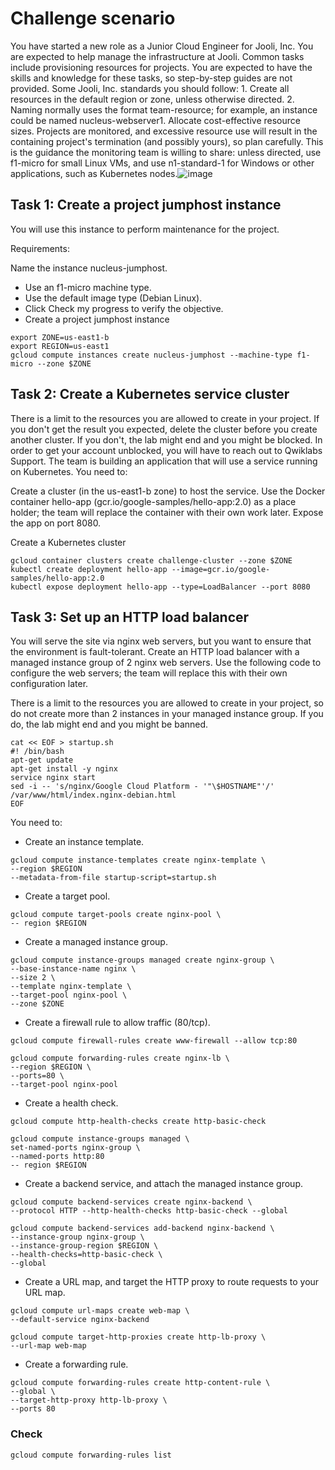# Challenge scenario
You have started a new role as a Junior Cloud Engineer for Jooli, Inc. You are expected to help manage the infrastructure at Jooli. Common tasks include provisioning resources for projects.
You are expected to have the skills and knowledge for these tasks, so step-by-step guides are not provided.
Some Jooli, Inc. standards you should follow:
	1. Create all resources in the default region or zone, unless otherwise directed.
	2. Naming normally uses the format team-resource; for example, an instance could be named nucleus-webserver1.
Allocate cost-effective resource sizes. Projects are monitored, and excessive resource use will result in the containing project's termination (and possibly yours), so plan carefully. This is the guidance the monitoring team is willing to share: unless directed, use f1-micro for small Linux VMs, and use n1-standard-1 for Windows or other applications, such as Kubernetes nodes.![image](https://user-images.githubusercontent.com/3427599/130366745-ddc15e74-bcb8-4e79-804d-73814930f343.png)


## Task 1: Create a project jumphost instance
You will use this instance to perform maintenance for the project.

Requirements:

Name the instance nucleus-jumphost.
- Use an f1-micro machine type.
- Use the default image type (Debian Linux).
- Click Check my progress to verify the objective.
- Create a project jumphost instance

```
export ZONE=us-east1-b
export REGION=us-east1
gcloud compute instances create nucleus-jumphost --machine-type f1-micro --zone $ZONE
```

## Task 2: Create a Kubernetes service cluster
There is a limit to the resources you are allowed to create in your project. If you don't get the result you expected, delete the cluster before you create another cluster. If you don't, the lab might end and you might be blocked. In order to get your account unblocked, you will have to reach out to Qwiklabs Support.
The team is building an application that will use a service running on Kubernetes. You need to:

Create a cluster (in the us-east1-b zone) to host the service.
Use the Docker container hello-app (gcr.io/google-samples/hello-app:2.0) as a place holder; the team will replace the container with their own work later.
Expose the app on port 8080.

Create a Kubernetes cluster

```
gcloud container clusters create challenge-cluster --zone $ZONE
kubectl create deployment hello-app --image=gcr.io/google-samples/hello-app:2.0
kubectl expose deployment hello-app --type=LoadBalancer --port 8080
```

## Task 3: Set up an HTTP load balancer
You will serve the site via nginx web servers, but you want to ensure that the environment is fault-tolerant. Create an HTTP load balancer with a managed instance group of 2 nginx web servers. Use the following code to configure the web servers; the team will replace this with their own configuration later.

There is a limit to the resources you are allowed to create in your project, so do not create more than 2 instances in your managed instance group. If you do, the lab might end and you might be banned.
```
cat << EOF > startup.sh
#! /bin/bash
apt-get update
apt-get install -y nginx
service nginx start
sed -i -- 's/nginx/Google Cloud Platform - '"\$HOSTNAME"'/' /var/www/html/index.nginx-debian.html
EOF
```
You need to:

- Create an instance template.

```
gcloud compute instance-templates create nginx-template \
--region $REGION
--metadata-from-file startup-script=startup.sh
```


- Create a target pool.

```
gcloud compute target-pools create nginx-pool \
-- region $REGION
```

- Create a managed instance group.

```
gcloud compute instance-groups managed create nginx-group \
--base-instance-name nginx \
--size 2 \
--template nginx-template \
--target-pool nginx-pool \
--zone $ZONE
```

- Create a firewall rule to allow traffic (80/tcp).
```
gcloud compute firewall-rules create www-firewall --allow tcp:80

gcloud compute forwarding-rules create nginx-lb \
--region $REGION \
--ports=80 \
--target-pool nginx-pool

```

- Create a health check.
```
gcloud compute http-health-checks create http-basic-check

```

```
gcloud compute instance-groups managed \ 
set-named-ports nginx-group \
--named-ports http:80
-- region $REGION
```


- Create a backend service, and attach the managed instance group.

``` 
gcloud compute backend-services create nginx-backend \
--protocol HTTP --http-health-checks http-basic-check --global
```

```
gcloud compute backend-services add-backend nginx-backend \
--instance-group nginx-group \
--instance-group-region $REGION \
--health-checks=http-basic-check \
--global
```

- Create a URL map, and target the HTTP proxy to route requests to your URL map.
```
gcloud compute url-maps create web-map \
--default-service nginx-backend
```

```
gcloud compute target-http-proxies create http-lb-proxy \
--url-map web-map
```

- Create a forwarding rule.
```
gcloud compute forwarding-rules create http-content-rule \
--global \
--target-http-proxy http-lb-proxy \
--ports 80
```

### Check 

```
gcloud compute forwarding-rules list
```
